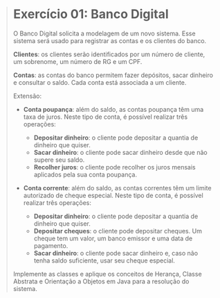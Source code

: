 > # Exercício 01: Banco Digital 
> 
> O Banco Digital solicita a modelagem de um novo sistema. Esse sistema será usado para registrar as contas e os clientes do banco. 
> 
> **Clientes**: os clientes serão identificados por um número de cliente, um sobrenome, um número de RG e um CPF. 
> 
> **Contas**: as contas do banco permitem fazer depósitos, sacar dinheiro e consultar o saldo. Cada conta está associada a um cliente. 
> 
> Extensão:
>     
> * **Conta poupança**: além do saldo, as contas poupança têm uma taxa de juros. Neste tipo de conta, é possível realizar três operações:
>     * **Depositar dinheiro**: o cliente pode depositar a quantia de dinheiro que quiser. 
>     * **Sacar dinheiro**: o cliente pode sacar dinheiro desde que não supere seu saldo. 
>     * **Recolher juros**: o cliente pode recolher os juros mensais aplicados pela sua conta poupança. 
> 
> * **Conta corrente**: além do saldo, as contas correntes têm um limite autorizado de cheque especial. Neste tipo de conta, é possível realizar três operações:
>     * **Depositar dinheiro**: o cliente pode depositar a quantia de dinheiro que quiser. 
>     * **Depositar cheques**: o cliente pode depositar cheques. Um cheque tem um valor, um banco emissor e uma data de pagamento. 
>     * **Sacar dinheiro**: o cliente pode sacar dinheiro e, caso não tenha saldo suficiente, usar seu cheque especial. 
> 
> Implemente as classes e aplique os conceitos de Herança, Classe Abstrata e Orientação a Objetos em Java para a resolução do sistema.